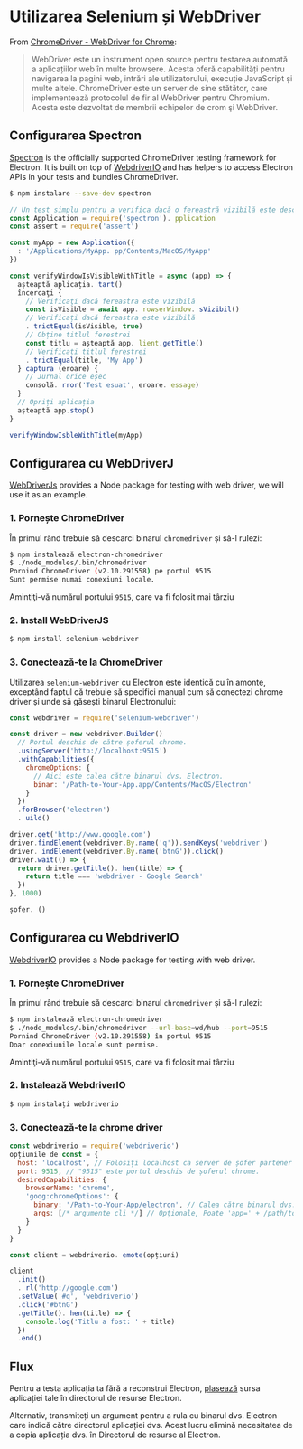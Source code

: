 # Utilizarea Selenium și WebDriver

From [ChromeDriver - WebDriver for Chrome][chrome-driver]:

> WebDriver este un instrument open source pentru testarea automată a aplicațiilor web în multe browsere. Acesta oferă capabilități pentru navigarea la pagini web, intrări ale utilizatorului, execuție JavaScript și multe altele. ChromeDriver este un server de sine stătător, care implementează protocolul de fir al WebDriver pentru Chromium. Acesta este dezvoltat de membrii echipelor de crom şi WebDriver.

## Configurarea Spectron

[Spectron][spectron] is the officially supported ChromeDriver testing framework for Electron. It is built on top of [WebdriverIO](https://webdriver.io/) and has helpers to access Electron APIs in your tests and bundles ChromeDriver.

```sh
$ npm instalare --save-dev spectron
```

```javascript
// Un test simplu pentru a verifica dacă o fereastră vizibilă este deschisă cu un titlu
const Application = require('spectron'). pplication
const assert = require('assert')

const myApp = new Application({
  : '/Applications/MyApp. pp/Contents/MacOS/MyApp'
})

const verifyWindowIsVisibleWithTitle = async (app) => {
  așteaptă aplicația. tart()
  încercaţi {
    // Verificaţi dacă fereastra este vizibilă
    const isVisible = await app. rowserWindow. sVizibil()
    // Verificați dacă fereastra este vizibilă
    . trictEqual(isVisible, true)
    // Obține titlul ferestrei
    const titlu = așteaptă app. lient.getTitle()
    // Verificați titlul ferestrei
    . trictEqual(title, 'My App')
  } captura (eroare) {
    // Jurnal orice eșec
    consolă. rror('Test esuat', eroare. essage)
  }
  // Opriți aplicația
  așteaptă app.stop()
}

verifyWindowIsbleWithTitle(myApp)
```

## Configurarea cu WebDriverJ

[WebDriverJs](https://www.selenium.dev/selenium/docs/api/javascript/index.html) provides a Node package for testing with web driver, we will use it as an example.

### 1. Pornește ChromeDriver

În primul rând trebuie să descarci binarul `chromedriver` și să-l rulezi:

```sh
$ npm instalează electron-chromedriver
$ ./node_modules/.bin/chromedriver
Pornind ChromeDriver (v2.10.291558) pe portul 9515
Sunt permise numai conexiuni locale.
```

Amintiţi-vă numărul portului `9515`, care va fi folosit mai târziu

### 2. Install WebDriverJS

```sh
$ npm install selenium-webdriver
```

### 3. Conectează-te la ChromeDriver

Utilizarea `selenium-webdriver` cu Electron este identică cu în amonte, exceptând faptul că trebuie să specifici manual cum să conectezi chrome driver și unde să găsești binarul Electronului:

```javascript
const webdriver = require('selenium-webdriver')

const driver = new webdriver.Builder()
  // Portul deschis de către șoferul chrome.
  .usingServer('http://localhost:9515')
  .withCapabilities({
    chromeOptions: {
      // Aici este calea către binarul dvs. Electron.
      binar: '/Path-to-Your-App.app/Contents/MacOS/Electron'
    }
  })
  .forBrowser('electron')
  . uild()

driver.get('http://www.google.com')
driver.findElement(webdriver.By.name('q')).sendKeys('webdriver')
driver. indElement(webdriver.By.name('btnG')).click()
driver.wait(() => {
  return driver.getTitle(). hen(title) => {
    return title === 'webdriver - Google Search'
  })
}, 1000)

șofer. ()
```

## Configurarea cu WebdriverIO

[WebdriverIO](https://webdriver.io/) provides a Node package for testing with web driver.

### 1. Pornește ChromeDriver

În primul rând trebuie să descarci binarul `chromedriver` și să-l rulezi:

```sh
$ npm instalează electron-chromedriver
$ ./node_modules/.bin/chromedriver --url-base=wd/hub --port=9515
Pornind ChromeDriver (v2.10.291558) în portul 9515
Doar conexiunile locale sunt permise.
```

Amintiţi-vă numărul portului `9515`, care va fi folosit mai târziu

### 2. Instalează WebdriverIO

```sh
$ npm instalați webdriverio
```

### 3. Conectează-te la chrome driver

```javascript
const webdriverio = require('webdriverio')
opțiunile de const = {
  host: 'localhost', // Folosiți localhost ca server de șofer partener de chrom
  port: 9515, // "9515" este portul deschis de șoferul chrome.
  desiredCapabilities: {
    browserName: 'chrome',
    'goog:chromeOptions': {
      binary: '/Path-to-Your-App/electron', // Calea către binarul dvs. Electron
      args: [/* argumente cli */] // Opționale, Poate 'app=' + /path/to/your/app/
    }
  }
}

const client = webdriverio. emote(opțiuni)

client
  .init()
  . rl('http://google.com')
  .setValue('#q', 'webdriverio')
  .click('#btnG')
  .getTitle(). hen(title) => {
    console.log('Titlu a fost: ' + title)
  })
  .end()
```

## Flux

Pentru a testa aplicația ta fără a reconstrui Electron, [plasează](https://github.com/electron/electron/blob/master/docs/tutorial/application-distribution.md) sursa aplicației tale în directorul de resurse Electron.

Alternativ, transmiteți un argument pentru a rula cu binarul dvs. Electron care indică către directorul aplicației dvs. Acest lucru elimină necesitatea de a copia aplicația dvs. în Directorul de resurse al Electron.

[chrome-driver]: https://sites.google.com/a/chromium.org/chromedriver/
[spectron]: https://electronjs.org/spectron
